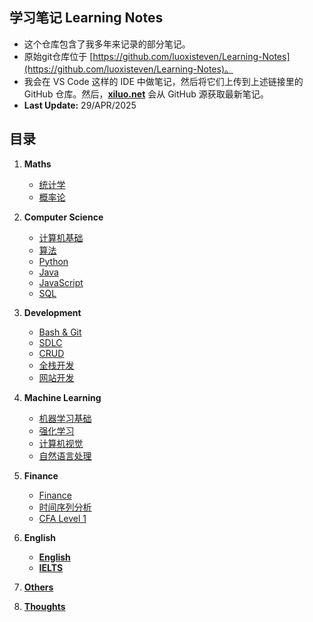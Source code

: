 ## 学习笔记 Learning Notes
- 这个仓库包含了我多年来记录的部分笔记。
- 原始git仓库位于 [https://github.com/luoxisteven/Learning-Notes](https://github.com/luoxisteven/Learning-Notes)。
- 我会在 VS Code 这样的 IDE 中做笔记，然后将它们上传到上述链接里的 GitHub 仓库。然后，[**xiluo.net**](https://xiluo.net/notes) 会从 GitHub 源获取最新笔记。
- **Last Update:** 29/APR/2025

## 目录
1) **Maths**
    - [统计学](notes-cn/Statistics.md)
    - [概率论](notes-cn/Probability.md)

2) **Computer Science**
    - [计算机基础](notes-cn/cs-basic.md)
    - [算法](notes-cn/Algorithms.md)
    - [Python](notes-cn/Python.md)
    - [Java](notes-cn/Java.md)
    - [JavaScript](notes-cn/JavaScript.md)
    - [SQL](notes-cn/SQL.md)

3) **Development**
    - [Bash & Git](notes-cn/bash-git.md)
    - [SDLC](notes-cn/SDLC.md)
    - [CRUD](notes-cn/CRUD.md)
    - [全栈开发](notes-cn/Full-stack.md)
    - [网站开发](notes-cn/Web.md)

4) **Machine Learning**
    - [机器学习基础](notes-cn/Machine%20Learning.md)
    - [强化学习](notes-cn/Reinforcement%20Learning.md)
    - [计算机视觉](notes-cn/CV.md)
    - [自然语言处理](notes-cn/NLP.md)

5) **Finance**
    - [Finance](notes-cn/Finance.md)
    - [时间序列分析](notes-cn/Time%20Series%20Analysis.md)
    - [CFA Level 1](https://github.com/luoxisteven/Learning-Notes/tree/main/CFA%20Level%201)

6) **English**
    - [**English**](notes-cn/English.md)
    - [**IELTS**](notes-cn/IELTS.md)

7) [**Others**](notes-en/Others.md)
8) [**Thoughts**](notes-en/Thoughts.md)